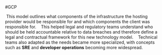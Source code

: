 #GCP 

 This model outlines what components of the infrastructure the hosting provider would be responsible for and which components the client was responsible for.
 
 This helped legal and regulatory teams understand who should be held accountable relative to data breaches and therefore define a legal and contractual framework for this new technology model.
 
 Technical teams also adapted as the needs became more specialized, with concepts such as **SRE** and **developer operations** becoming more widespread.